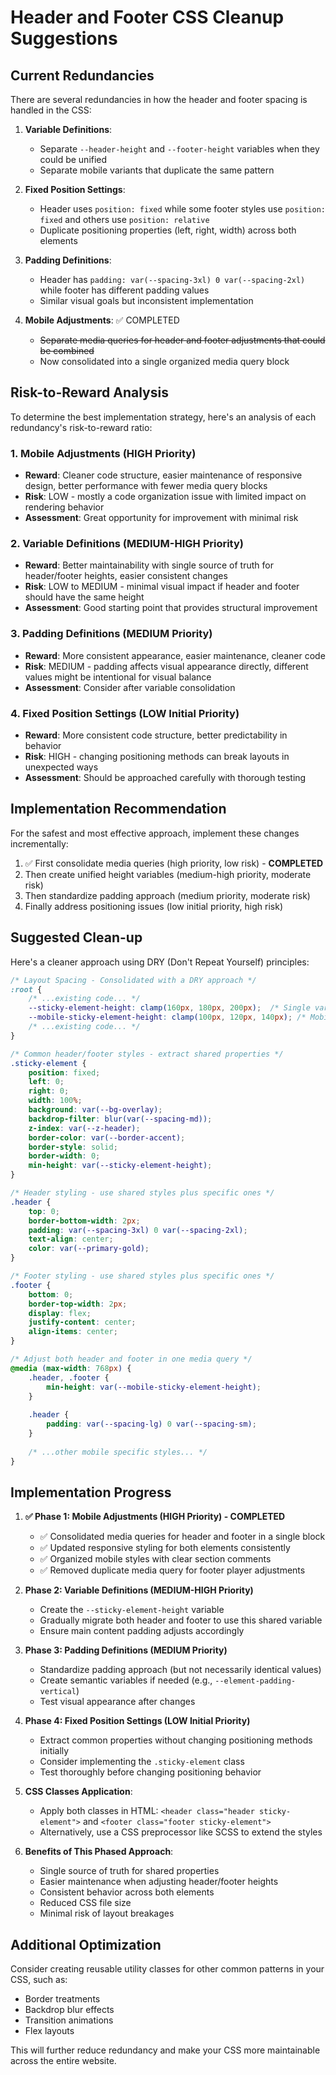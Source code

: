 # Header and Footer CSS Cleanup Suggestions

## Current Redundancies

There are several redundancies in how the header and footer spacing is handled in the CSS:

1. **Variable Definitions**:
   - Separate `--header-height` and `--footer-height` variables when they could be unified
   - Separate mobile variants that duplicate the same pattern

2. **Fixed Position Settings**:
   - Header uses `position: fixed` while some footer styles use `position: fixed` and others use `position: relative`
   - Duplicate positioning properties (left, right, width) across both elements

3. **Padding Definitions**:
   - Header has `padding: var(--spacing-3xl) 0 var(--spacing-2xl)` while footer has different padding values
   - Similar visual goals but inconsistent implementation

4. **Mobile Adjustments**: ✅ COMPLETED
   - ~~Separate media queries for header and footer adjustments that could be combined~~
   - Now consolidated into a single organized media query block

## Risk-to-Reward Analysis

To determine the best implementation strategy, here's an analysis of each redundancy's risk-to-reward ratio:

### 1. Mobile Adjustments (HIGH Priority)
- **Reward**: Cleaner code structure, easier maintenance of responsive design, better performance with fewer media query blocks
- **Risk**: LOW - mostly a code organization issue with limited impact on rendering behavior
- **Assessment**: Great opportunity for improvement with minimal risk

### 2. Variable Definitions (MEDIUM-HIGH Priority)
- **Reward**: Better maintainability with single source of truth for header/footer heights, easier consistent changes
- **Risk**: LOW to MEDIUM - minimal visual impact if header and footer should have the same height
- **Assessment**: Good starting point that provides structural improvement

### 3. Padding Definitions (MEDIUM Priority)
- **Reward**: More consistent appearance, easier maintenance, cleaner code
- **Risk**: MEDIUM - padding affects visual appearance directly, different values might be intentional for visual balance
- **Assessment**: Consider after variable consolidation

### 4. Fixed Position Settings (LOW Initial Priority)
- **Reward**: More consistent code structure, better predictability in behavior
- **Risk**: HIGH - changing positioning methods can break layouts in unexpected ways
- **Assessment**: Should be approached carefully with thorough testing

## Implementation Recommendation

For the safest and most effective approach, implement these changes incrementally:

1. ✅ First consolidate media queries (high priority, low risk) - **COMPLETED**
2. Then create unified height variables (medium-high priority, moderate risk)
3. Then standardize padding approach (medium priority, moderate risk)
4. Finally address positioning issues (low initial priority, high risk)

## Suggested Clean-up

Here's a cleaner approach using DRY (Don't Repeat Yourself) principles:

```css
/* Layout Spacing - Consolidated with a DRY approach */
:root {
    /* ...existing code... */
    --sticky-element-height: clamp(160px, 180px, 200px);  /* Single variable for both header/footer */
    --mobile-sticky-element-height: clamp(100px, 120px, 140px); /* Mobile version */
    /* ...existing code... */
}

/* Common header/footer styles - extract shared properties */
.sticky-element {
    position: fixed;
    left: 0;
    right: 0;
    width: 100%;
    background: var(--bg-overlay);
    backdrop-filter: blur(var(--spacing-md));
    z-index: var(--z-header);
    border-color: var(--border-accent);
    border-style: solid;
    border-width: 0;
    min-height: var(--sticky-element-height);
}

/* Header styling - use shared styles plus specific ones */
.header {
    top: 0;
    border-bottom-width: 2px;
    padding: var(--spacing-3xl) 0 var(--spacing-2xl);
    text-align: center;
    color: var(--primary-gold);
}

/* Footer styling - use shared styles plus specific ones */
.footer {
    bottom: 0;
    border-top-width: 2px;
    display: flex;
    justify-content: center;
    align-items: center;
}

/* Adjust both header and footer in one media query */
@media (max-width: 768px) {
    .header, .footer {
        min-height: var(--mobile-sticky-element-height);
    }
    
    .header {
        padding: var(--spacing-lg) 0 var(--spacing-sm);
    }
    
    /* ...other mobile specific styles... */
}
```

## Implementation Progress

1. **✅ Phase 1: Mobile Adjustments (HIGH Priority) - COMPLETED**
   - ✅ Consolidated media queries for header and footer in a single block
   - ✅ Updated responsive styling for both elements consistently
   - ✅ Organized mobile styles with clear section comments
   - ✅ Removed duplicate media query for footer player adjustments

2. **Phase 2: Variable Definitions (MEDIUM-HIGH Priority)**
   - Create the `--sticky-element-height` variable
   - Gradually migrate both header and footer to use this shared variable
   - Ensure main content padding adjusts accordingly

3. **Phase 3: Padding Definitions (MEDIUM Priority)**
   - Standardize padding approach (but not necessarily identical values)
   - Create semantic variables if needed (e.g., `--element-padding-vertical`)
   - Test visual appearance after changes

4. **Phase 4: Fixed Position Settings (LOW Initial Priority)**
   - Extract common properties without changing positioning methods initially
   - Consider implementing the `.sticky-element` class
   - Test thoroughly before changing positioning behavior

5. **CSS Classes Application**:
   - Apply both classes in HTML: `<header class="header sticky-element">` and `<footer class="footer sticky-element">`
   - Alternatively, use a CSS preprocessor like SCSS to extend the styles

6. **Benefits of This Phased Approach**:
   - Single source of truth for shared properties
   - Easier maintenance when adjusting header/footer heights
   - Consistent behavior across both elements
   - Reduced CSS file size
   - Minimal risk of layout breakages

## Additional Optimization

Consider creating reusable utility classes for other common patterns in your CSS, such as:

- Border treatments
- Backdrop blur effects 
- Transition animations
- Flex layouts

This will further reduce redundancy and make your CSS more maintainable across the entire website.

